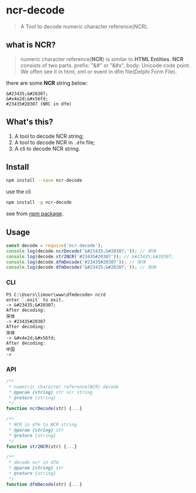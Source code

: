 # ncr-decode

> A Tool to decode numeric character reference(NCR).

## what is NCR?

> numeric character reference(**NCR**) is similar to **HTML Entities**. **NCR** consists of two parts. prefix: "&#" or "&#x", body: Unicode code point. We offen see it in html, xml or event in dfm file(Delphi Form File).

there are some **NCR** string below:

```
&#23435;&#20307;
&#x4e2d;&#x56fd;
#23435#20307 (NRC in dfm)
```

## What's this?

1. A tool to decode NCR string;
2. A tool to decode NCR in `.dfm` file;
3. A cli to decode NCR string.

## Install

```bash
npm install --save ncr-decode 
```
use the cli
```bash
npm install -g ncr-decode
```

see from [npm package](https://npmjs.org/package/ncr-decode).

## Usage

```javascript
const decode = require('ncr-decode');
console.log(decode.ncrDecode('&#23435;&#20307;')); // 宋体
console.log(decode.str2NCR('#23435#20307')); // &#23435;&#20307;
console.log(decode.dfmDecode('#23435#20307')); // 宋体
console.log(decode.dfmDecode('&#23435;&#20307;')); // 宋体
```

### CLI

```
PS C:\Users\limoer\www\dfmdecode> ncrd
enter `.exit` to exit.
-> &#23435;&#20307;
After decoding:
宋体
-> #23435#20307
After decoding:
宋体
-> &#x4e2d;&#x56fd;
After decoding:
中国
->

```
### API

```javascript
/**
 * numerric character reference(NCR) decode
 * @param {string} str ncr string
 * @return {string}
 */
function ncrDecode(str) {...}

/**
 * NCR in dfm to NCR string
 * @param {string} str
 * @return {string}
 */
function str2NCR(str) {...}

/**
 * decode ncr in dfm
 * @param {string} str 
 * @return {string}
 */
function dfmDecode(str) {...}
```
